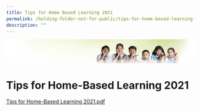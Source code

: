```yaml
---
title: Tips for Home Based Learning 2021
permalink: /holding-folder-not-for-public/tips-for-home-based-learning-2021/
description: ""
---
```

![](/images/Banner.jpg)

Tips for Home-Based Learning 2021
=================================

[Tips for Home-Based Learning 2021.pdf](/files/Tips%20for%20Home-Based%20Learning%202021.pdf)